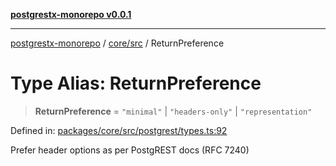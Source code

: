 [**postgrestx-monorepo v0.0.1**](../../../README.md)

---

[postgrestx-monorepo](../../../README.md) / [core/src](../README.md) / ReturnPreference

# Type Alias: ReturnPreference

> **ReturnPreference** = `"minimal"` \| `"headers-only"` \| `"representation"`

Defined in: [packages/core/src/postgrest/types.ts:92](https://github.com/samuelagm/postgrestx/blob/7b606dc406c6da40c0579c7268eb7cd998b69db8/packages/core/src/postgrest/types.ts#L92)

Prefer header options as per PostgREST docs (RFC 7240)
